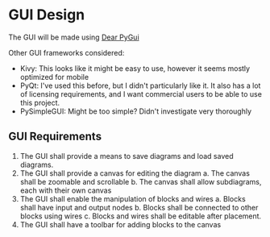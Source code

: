 # GUI Design

The GUI will be made using [Dear PyGui](https://github.com/hoffstadt/DearPyGui/)

Other GUI frameworks considered:
- Kivy: This looks like it might be easy to use, however it seems mostly optimized for mobile
- PyQt: I've used this before, but I didn't particularly like it. It also has a lot of licensing requirements, and I want commercial users to be able to use this project.
- PySimpleGUI: Might be too simple? Didn't investigate very thoroughly

## GUI Requirements
1. The GUI shall provide a means to save diagrams and load saved diagrams.
2. The GUI shall provide a canvas for editing the diagram
    a. The canvas shall be zoomable and scrollable
    b. The canvas shall allow subdiagrams, each with their own canvas
3. The GUI shall enable the manipulation of blocks and wires
    a. Blocks shall have input and output nodes
    b. Blocks shall be connected to other blocks using wires
    c. Blocks and wires shall be editable after placement.
4. The GUI shall have a toolbar for adding blocks to the canvas